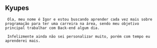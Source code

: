 ## Kyupes

     Ola, meu nome é Igor e estou buscando aprender cada vez mais sobre programação para ter uma carreira na área, sendo meu objetivo principal trabalhar com Back-end algum dia.
    
     Infelizmente ainda não sei personalizar muito, porém com tempo eu aprenderei mais.
